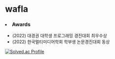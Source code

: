 # wafla
<h3><li>Awards</li></h3>
<ul>
        <li>(2022) 대경권 대학생 프로그래밍 경진대회 최우수상</li>
        <li>(2022) 한국멀티미디어학회 학부생 논문경진대회 동상</li>
</ul>

[![Solved.ac Profile](http://mazassumnida.wtf/api/v2/generate_badge?boj=jjangguzi)](https://solved.ac/jjangguzi/)
